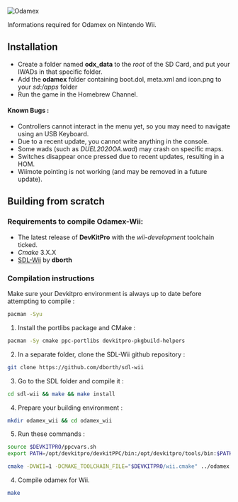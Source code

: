 ![Odamex](https://raw.githubusercontent.com/odamex/odamex/stable/media/logo_128.png?raw=true)

Informations required for Odamex on Nintendo Wii.

## Installation
- Create a folder named **odx_data** to the *root* of the SD Card, and put your IWADs in that specific folder.
- Add the **odamex** folder containing boot.dol, meta.xml and icon.png to your *sd:/apps* folder
- Run the game in the Homebrew Channel.

#### Known Bugs :
- Controllers cannot interact in the menu yet, so you may need to navigate using an USB Keyboard.
- Due to a recent update, you cannot write anything in the console.
- Some wads (such as *DUEL2020OA.wad*) may crash on specific maps.
- Switches disappear once pressed due to recent updates, resulting in a HOM.
- Wiimote pointing is not working (and may be removed in a future update).

## Building from scratch

### Requirements to compile Odamex-Wii:
- The latest release of **DevKitPro** with the *wii-development* toolchain ticked.
- *Cmake* 3.X.X
- [SDL-Wii](https://github.com/dborth/sdl-wii) by **dborth**

### Compilation instructions

Make sure your Devkitpro environment is always up to date before attempting to compile :
```bash
pacman -Syu
```

1) Install the portlibs package and CMake :
```bash
pacman -Sy cmake ppc-portlibs devkitpro-pkgbuild-helpers
```

2) In a separate folder, clone the SDL-Wii github repository :
```bash
git clone https://github.com/dborth/sdl-wii
```

3) Go to the SDL folder and compile it :
```bash
cd sdl-wii && make && make install
```

4) Prepare your building environment :
```bash
mkdir odamex_wii && cd odamex_wii
```

5) Run these commands :
```bash
source $DEVKITPRO/ppcvars.sh
export PATH=/opt/devkitpro/devkitPPC/bin:/opt/devkitpro/tools/bin:$PATH

cmake -DVWII=1 -DCMAKE_TOOLCHAIN_FILE="$DEVKITPRO/wii.cmake" ../odamex
```

4) Compile odamex for Wii.
```bash
make
```

